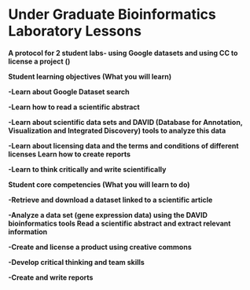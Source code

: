 # Under Graduate Bioinformatics Laboratory Lessons

<b> A protocol for 2 student labs- using Google datasets and using CC to license a project ()

Student learning objectives (What you will learn)

-Learn about Google Dataset search

-Learn how to read a scientific abstract

-Learn about scientific data sets and DAVID (Database for Annotation, Visualization and Integrated Discovery) tools to analyze this data

-Learn about licensing data and the terms and conditions of different licenses Learn how to create reports

-Learn to think critically and write scientifically

Student core competencies (What you will learn to do)

-Retrieve and download a dataset linked to a scientific article

-Analyze a data set (gene expression data) using the DAVID bioinformatics tools Read a scientific abstract and extract relevant information

-Create and license a product using creative commons

-Develop critical thinking and team skills

-Create and write reports
